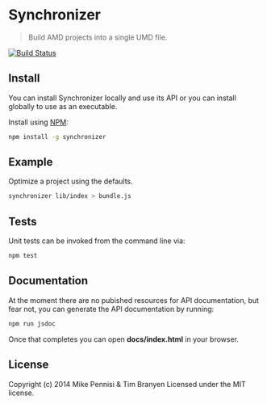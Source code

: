 # Synchronizer

> Build AMD projects into a single UMD file.

[![Build Status](https://travis-ci.org/tbranyen/synchronizer.png)](https://travis-ci.org/tbranyen/synchronizer)

## Install

You can install Synchronizer locally and use its API or you can install
globally to use as an executable.

Install using [NPM](http://npmjs.org/):

``` bash
npm install -g synchronizer
```

## Example

Optimize a project using the defaults.

``` bash
synchronizer lib/index > bundle.js
```

## Tests

Unit tests can be invoked from the command line via:

``` bash
npm test
```

## Documentation

At the moment there are no pubished resources for API documentation, but fear
not, you can generate the API documentation by running:

``` bash
npm run jsdoc
```

Once that completes you can open **docs/index.html** in your browser.

## License

Copyright (c) 2014 Mike Pennisi & Tim Branyen
Licensed under the MIT license.
